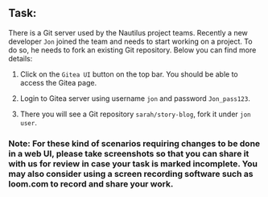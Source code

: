 ## Task:
There is a Git server used by the Nautilus project teams. Recently a new developer `Jon` joined the team and needs to start working on a project. To do so, he needs to fork an existing Git repository. Below you can find more details:

1. Click on the `Gitea UI` button on the top bar. You should be able to access the Gitea page.

2. Login to Gitea server using username `jon` and password `Jon_pass123`.

3. There you will see a Git repository `sarah/story-blog`, fork it under `jon user`.

### Note: For these kind of scenarios requiring changes to be done in a web UI, please take screenshots so that you can share it with us for review in case your task is marked incomplete. You may also consider using a screen recording software such as loom.com to record and share your work.